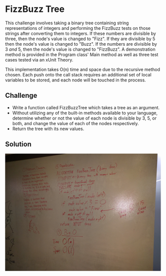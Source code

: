 # FizzBuzz Tree

This challenge involves taking a binary tree containing string representations
of integers and performing the FizzBuzz tests on those strings after
converting them to integers. If these numbers are divisible by three, then the
node's value is changed to "Fizz". If they are divisible by 5 then the node's
value is changed to "Buzz". If the numbers are divisible by 3 _and_ 5, then
the node's value is changed to "FizzBuzz". A demonstration method is provided
in the Program class' Main method as well as three test cases tested via
an xUnit Theory.

This implementation takes O(n) time and space due to the recursive method
chosen. Each push onto the call stack requires an additional set of local
variables to be stored, and each node will be touched in the process.

## Challenge

- Write a function called FizzBuzzTree which takes a tree as an argument.
- Without utilizing any of the built-in methods available to your language,
determine whether or not the value of each node is divisible by 3, 5, or both,
and change the value of each of the nodes respectively.
- Return the tree with its new values.

## Solution

![Whiteboard Solution Photo](/assets/FizzBuzzTree.jpg)
